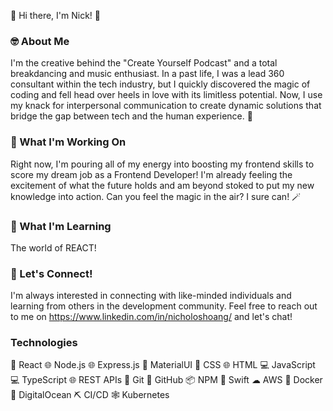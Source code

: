 👋 Hi there, I'm Nick! 👋

### 🤓 About Me

I'm the creative behind the "Create Yourself Podcast" and a total breakdancing and music enthusiast. In a past life, I was a lead 360 consultant within the tech industry, but I quickly discovered the magic of coding and fell head over heels in love with its limitless potential. Now, I use my knack for interpersonal communication to create dynamic solutions that bridge the gap between tech and the human experience. 🤪

### 🔭 What I'm Working On

Right now, I'm pouring all of my energy into boosting my frontend skills to score my dream job as a Frontend Developer! I'm already feeling the excitement of what the future holds and am beyond stoked to put my new knowledge into action. Can you feel the magic in the air? I sure can! 🪄

### 🌱 What I'm Learning

The world of REACT! 

### 💬 Let's Connect!

I'm always interested in connecting with like-minded individuals and learning from others in the development community. Feel free to reach out to me on https://www.linkedin.com/in/nicholoshoang/ and let's chat!

### Technologies
🚀 React
🌐 Node.js
🌐 Express.js
🎨 MaterialUI
🎨 CSS
🌐 HTML
💻 JavaScript
💻 TypeScript
🌐 REST APIs
🐙 Git
🐙 GitHub
📦 NPM
🍎 Swift
☁ AWS
🐳 Docker
🌊 DigitalOcean
⛏ CI/CD
🕸 Kubernetes 
